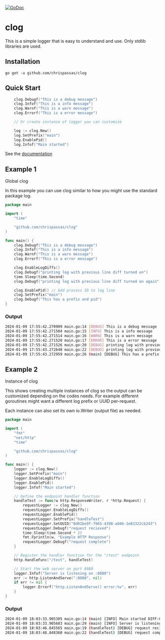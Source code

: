 [![GoDoc](https://godoc.org/github.com/chrispassas/clog?status.svg)](https://godoc.org/github.com/chrispassas/clog)

# clog
This is a simple logger that is easy to understand and use. Only stdlib libraries are used.

## Installation

`go get -u github.com/chrispassas/clog`

## Quick Start
```go
	clog.Debugf("This is a debug message")
	clog.Infof("This is a info message")
	clog.Warnf("This is a warn message")
	clog.Errorf("This is a error message")

	// Or create instance of logger you can customize

	log := clog.New()
	log.SetPrefix("main")
	log.EnablePid()
	log.Infof("Main started")
```

See the [documentation][doc]

## Example 1
Global clog

In this example you can use clog similar to how you might use the standard package log.

```go
package main

import (
	"time"

	"github.com/chrispassas/clog"
)

func main() {
	clog.Debugf("This is a debug message")
	clog.Infof("This is a info message")
	clog.Warnf("This is a warn message")
	clog.Errorf("This is a error message")

	clog.EnableLogDiffs()
	clog.Debugf("printing log with previous line diff turned on")
	time.Sleep(time.Second)
	clog.Debugf("printing log with previous line diff turned on again")

	clog.EnablePid() // Add process ID to log line
	clog.SetPrefix("main")
	clog.Debugf("This has a prefix and pid")
}

```
### Output
```bash
2024-01-09 17:55:42.270909 main.go:14 [DEBUG] This is a debug message
2024-01-09 17:55:42.271504 main.go:15 [INFO] This is a info message
2024-01-09 17:55:42.271514 main.go:16 [WARN] This is a warn message
2024-01-09 17:55:42.271520 main.go:17 [ERROR] This is a error message
2024-01-09 17:55:42.271526 main.go:20 [DEBUG] printing log with previous line diff turned on DIFF:0s
2024-01-09 17:55:43.272648 main.go:22 [DEBUG] printing log with previous line diff turned on again DIFF:1.001120708s
2024-01-09 17:55:43.272959 main.go:26 (main) [DEBUG] This has a prefix and pid DIFF:311.667µs PID:12462
```

## Example 2
Instance of clog

This shows creating multiple instances of clog so the output can be customized depending on the codes needs.
For example different goroutines might want a different log prefix or UUID per-request.

Each instance can also set its own io.Writer (output file) as needed.

```go
package main

import (
	"fmt"
	"net/http"
	"time"

	"github.com/chrispassas/clog"
)

func main() {
	logger := clog.New()
	logger.SetPrefix("main")
	logger.EnableLogDiffs()
	logger.EnablePid()
	logger.Infof("Main started")

	// Define the endpoint handler function
	handleTest := func(w http.ResponseWriter, r *http.Request) {
		requestLogger := clog.New()
		requestLogger.EnableLogDiffs()
		requestLogger.EnablePid()
		requestLogger.SetPrefix("handleTest")
		requestLogger.SetUUID("0d01be9f-f965-4398-a046-1e83322cb243")
		requestLogger.Debugf("request recieved")
		time.Sleep(time.Second * 2)
		fmt.Fprintln(w, "Example HTTP Response")
		requestLogger.Debugf("request complete")
	}

	// Register the handler function for the "/test" endpoint
	http.HandleFunc("/test", handleTest)

	// Start the web server on port 8080
	logger.Infof("Server is listening on :8080")
	err := http.ListenAndServe(":8080", nil)
	if err != nil {
		logger.Errorf("http.ListenAndServe() error:%v", err)
	}
}

```

### Output
```bash
2024-01-09 18:03:33.905305 main.go:14 (main) [INFO] Main started DIFF:0s PID:13308
2024-01-09 18:03:33.905683 main.go:29 (main) [INFO] Server is listening on :8080 DIFF:378.208µs PID:13308
2024-01-09 18:03:46.845565 main.go:19 (handleTest) [DEBUG] request recieved DIFF:0s uuid:0d01be9f-f965-4398-a046-1e83322cb243 PID:13308
2024-01-09 18:03:48.848360 main.go:22 (handleTest) [DEBUG] request complete DIFF:2.0028025s UUID:0d01be9f-f965-4398-a046-1e83322cb243 PID:13308
```

[doc]: https://godoc.org/github.com/chrispassas/clog